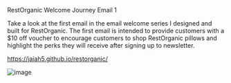 RestOrganic Welcome Journey Email 1

Take a look at the first email in the email welcome series I designed and built for RestOrganic. The first email is intended to provide customers with a $10 off voucher to encourage customers to shop RestOrganic pillows and highlight the perks they will receive after signing up to newsletter. 

https://jaiah5.github.io/restorganic/

![image](https://github.com/Jaiah5/restorganic/assets/126175694/82714650-6dc3-4b07-a7bb-7fcbf58cda1e)
